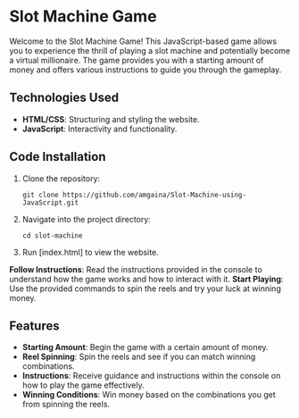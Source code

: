 
# Slot Machine Game
Welcome to the Slot Machine Game! This JavaScript-based game allows you to experience the thrill of playing a slot machine and potentially become a virtual millionaire. The game provides you with a starting amount of money and offers various instructions to guide you through the gameplay.

## Technologies Used
- **HTML/CSS**: Structuring and styling the website.
- **JavaScript**: Interactivity and functionality.

## Code Installation

1. Clone the repository:

    ```
    git clone https://github.com/amgaina/Slot-Machine-using-JavaScript.git
    ```

2. Navigate into the project directory:

    ```
    cd slot-machine
    ```
    
5. Run [index.html] to view the website.
   
**Follow Instructions**: Read the instructions provided in the console to understand how the game works and how to interact with it.
**Start Playing**: Use the provided commands to spin the reels and try your luck at winning money.

## Features

- **Starting Amount**: Begin the game with a certain amount of money.
- **Reel Spinning**: Spin the reels and see if you can match winning combinations.
- **Instructions**: Receive guidance and instructions within the console on how to play the game effectively.
- **Winning Conditions**: Win money based on the combinations you get from spinning the reels.
